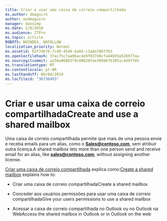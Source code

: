 ```yaml
---
title: Criar e usar uma caixa de correio compartilhada
ms.author: dmaguire
author: msdmaguire
manager: dansimp
ms.date: 2/8/2018
ms.audience: ITPro
ms.topic: article
ROBOTS: NOINDEX, NOFOLLOW
localization_priority: Normal
ms.assetid: 63f7d676-7cd9-4549-ba84-c3a8a7867f63
ms.openlocfilehash: 37ac75c7aa0bac4e9f037d6cfa44b93a526977aa
ms.sourcegitcommit: a256e8680379c006287ae30996763051c4d9ff85
ms.translationtype: MT
ms.contentlocale: pt-BR
ms.lasthandoff: 09/04/2019
ms.locfileid: "36736493"
---
```

# <a name="create-and-use-a-shared-mailbox"></a><span data-ttu-id="a6d60-102">Criar e usar uma caixa de correio compartilhada</span><span class="sxs-lookup"><span data-stu-id="a6d60-102">Create and use a shared mailbox</span></span>

<span data-ttu-id="a6d60-103">Uma caixa de correio compartilhada permite que mais de uma pessoa envie e receba emails para um alias, como o **Sales@contoso.com**, sem atribuir outra licença.</span><span class="sxs-lookup"><span data-stu-id="a6d60-103">A shared mailbox lets more than one person send and receive email for an alias, like **sales@contoso.com**, without assigning another license.</span></span>
  
<span data-ttu-id="a6d60-104">[Criar uma caixa de correio compartilhada](https://docs.microsoft.com/office365/admin/email/create-a-shared-mailbox) explica como:</span><span class="sxs-lookup"><span data-stu-id="a6d60-104">[Create a shared mailbox](https://docs.microsoft.com/office365/admin/email/create-a-shared-mailbox) explains how to:</span></span> 
  
- <span data-ttu-id="a6d60-105">Criar uma caixa de correio compartilhada</span><span class="sxs-lookup"><span data-stu-id="a6d60-105">Create a shared mailbox</span></span>
    
- <span data-ttu-id="a6d60-106">Conceder aos usuários permissões para usar uma caixa de correio compartilhada</span><span class="sxs-lookup"><span data-stu-id="a6d60-106">Give your users permissions to use a shared mailbox</span></span>
    
- <span data-ttu-id="a6d60-107">Acessar a caixa de correio compartilhada no Outlook ou no Outlook na Web</span><span class="sxs-lookup"><span data-stu-id="a6d60-107">Access the shared mailbox in Outlook or in Outlook on the web</span></span>
    

